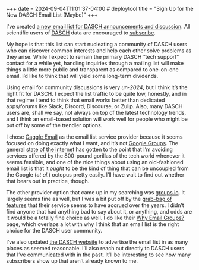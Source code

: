 +++
date = 2024-09-04T11:01:37-04:00 # deploytool
title = "Sign Up for the New DASCH Email List (Maybe)"
+++

I've created [a new email list for DASCH announcements and discussion][ml]. All
scientific users of [DASCH] data are encouraged to [subscribe][ml].

[ml]: https://gaggle.email/join/dasch@gaggle.email
[DASCH]: https://dasch.cfa.harvard.edu/

<!-- more -->

My hope is that this list can start nucleating a community of DASCH users who
can discover common interests and help each other solve problems as they arise.
While I expect to remain the primary DASCH “tech support” contact for a while
yet, handling inquiries through a mailing list will make things a little more
public and transparent as compared to one-on-one email. I’d like to think that
will yield some long-term dividends.

Using email for community discussions is very *un-2024*, but I think it’s the
right fit for DASCH. I expect the list traffic to be quite low, honestly, and in
that regime I tend to think that email works better than dedicated apps/forums
like Slack, Discord, Discourse, or Zulip. Also, many DASCH users are, shall we
say, not always on top of the latest technology trends, and I think an
email-based solution will work well for people who might be put off by some of
the trendier options.

I chose [Gaggle Email][ge] as the email list service provider because it seems
focused on doing exactly what I want, and it’s not [Google Groups][gg]. The
general [state of the internet](@/2023/newsletter.md) has gotten to the point
that I’m avoiding services offered by the 800-pound gorillas of the tech world
whenever it seems feasible, and one of the nice things about using an
old-fashioned email list is that it *ought* to be the kind of thing that can be
uncoupled from the Google (*et al.*) octopus pretty easily. I’ll have wait to
find out whether that bears out in practice, though.

The other provider option that came up in my searching was [groups.io][gi]. It
largely seems fine as well, but I was a bit put off by the [grab-bag of
features][gif] that their service seems to have accrued over the years. I didn’t
find anyone that had anything bad to say about it, or anything, and odds are it
would be a totally fine choice as well. I do like their [Why Email Groups?][giw]
page, which overlaps a lot with why I think that an email list is the right
choice for the DASCH user community.

[ge]: https://gaggle.email/
[gg]: https://groups.google.com/
[gi]: https://groups.io/
[gif]: https://groups.io/static/pricing
[giw]: https://groups.io/static/why

I’ve also updated [the DASCH website][dasch] to advertise the email list in as
many places as seemed reasonable. I’ll also reach out directly to DASCH users
that I’ve communicated with in the past. It’ll be interesting to see how many
subscribers show up that aren’t already known to me.

[dasch]: https://dasch.cfa.harvard.edu/
